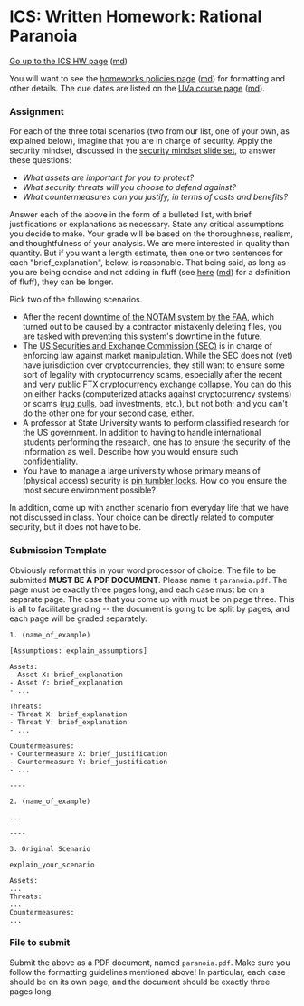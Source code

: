 ICS: Written Homework: Rational Paranoia
==========================================

[Go up to the ICS HW page](index.html) ([md](index.md))

You will want to see the [homeworks policies page](../uva/hw-policies.html)
([md](../uva/hw-policies.md)) for formatting and other details.  The due
dates are listed on the [UVa course page](../uva/index.html)
([md](../uva/index.md)).

### Assignment

For each of the three total scenarios (two from our list, one of your own, as explained below), imagine that you are in charge of security. Apply the security mindset, discussed in the [security mindset slide set](../slides/security-mindset.html#/), to answer these questions:

- *What assets are important for you to protect?*
- *What security threats will you choose to defend against?*
- *What countermeasures can you justify, in terms of costs and benefits?*
	
Answer each of the above in the form of a bulleted list, with brief justifications or explanations as necessary. State any critical assumptions you decide to make. Your grade will be based on the thoroughness, realism, and thoughtfulness of your analysis.  We are more interested in quality than quantity.  But if you want a length estimate, then one or two sentences for each "brief_explanation", below, is reasonable.  That being said, as long as you are being concise and not adding in fluff (see [here](../uva/hw-policies.html) ([md](../uva/hw-policies.md)) for a definition of fluff), they can be longer.

Pick two of the following scenarios. 

- After the recent [downtime of the NOTAM system by the FAA](https://en.wikipedia.org/wiki/2023_FAA_system_outage), which turned out to be caused by a contractor mistakenly deleting files, you are tasked with preventing this system's downtime in the future.
- The [US Securities and Exchange Commission (SEC)](https://en.wikipedia.org/wiki/U.S._Securities_and_Exchange_Commission) is in charge of enforcing law against market manipulation.  While the SEC does not (yet) have jurisdiction over cryptocurrencies, they still want to ensure some sort of legality with cryptocurrency scams, especially after the recent and very public [FTX cryptocurrency exchange collapse](https://en.wikipedia.org/wiki/Bankruptcy_of_FTX).  You can do this on either hacks (computerized attacks against cryptocurrency systems) or scams ([rug pulls](https://en.wikipedia.org/wiki/Exit_scam), bad investments, etc.), but not both; and you can't do the other one for your second case, either.
- A professor at State University wants to perform classified research for the US government.  In addition to having to handle international students performing the research, one has to ensure the security of the information as well.  Describe how you would ensure such confidentiality.
- You have to manage a large university whose primary means of (physical access) security is [pin tumbler locks](../slides/security-mindset.html#/lock).  How do you ensure the most secure environment possible?


<!-- from summer 2022:
- You are a company who handles military contracts with the US government, and as a result of the recent invasion of Ukraine by Russia, you are a target for Russian hackers.  How do you secure your system?
- Your organization is going to invest in cryptocurrency.  Although you may not know much about it, you know more than the head of the company, so they turn to you for how to keep it secure.
- UVA data breach!  The 2FA (two factor authentication) that UVA uses is exploitable.  A fix is in the works, but that will take two weeks to implement.  In the mean time, how do you secure UVA's logins?
- For the upcoming election in the fall, you are the person in charge of security for your candidate.  This involves logins, social media, and email accounts.
-->

<!-- from summer 2021:
- You were hired by the Pilgrim Pipeline Company to ensure their cybersecurity, including against ransomware attacks.  However, the company does not have a culture of secure computer habits.  How do you ensure the security of the company?
- You manage a store, and mask rules have been relaxed by the CDC.  Those relaxed rules state that a fully vaccinated adult does not need to wear a mask.  However, it's hard to tell who is fully vaccinated, and who is not vaccinated but resistant to wearing a mask.  How do you protect your customers?
- You are in charge of the security for a home football game here at UVa -- assume that this is after the pandemic is fully over, and strangers can sit next to each other again.
- State U just won a basketball championship!  Unlike UVa's win in 2019, there is expected to be violence and rioting by the student body.  How do you ensure safety on campus?
-->

<!-- from summer 2020:
- You are supporting an application for which the group that will be using it is not computer savvy at all.  How do you ensure the application's security when they all have full access to edit and delete items in the system?
- You manage a store during the covid-19 pandemic, and have to ensure the health and security of your employees.
- People are illegally disposing of chemicals into a recreational lake, and it's killing the fish and tainting the water supply.
- You are in charge of ensuring that pilots on airplanes are kept safe and healthy during the covid-19 pandemic.  Recall that airplanes circulate their air supply throughout the entire airplane throughout the flight, and SARS-CoV-2 (the virus that causes covid-19) is, apparently, airborne.
-->

<!-- from fall 2019:
- You are in charge of protecting the water supply to a town or city, which is sourced from a reservoir that is publicly usable.
- A huge political rally will be held on Grounds, and you are in charge of ensuring it's security (no politicians will be present, though).
- You are asked to design the security for the goods crossing the English Channel after the currently stated Brexit deadline of October 31st.
- You are tasked with creating a policy to ensure the secure voting in the 2020 presidential election.
- You are asked to design a means to prevent private drones (the types that you can buy on Amazon for very little) from flying near airplanes -- a concern is if they were used to attack an airplane by being injested into an engine.
-->

<!-- from spring 2019:
- You are in charge of the security of the nation’s power plants.
- You are in charge of designing the new TSA airport checking process.
- You are in charge of the security of a world renowned tech conference.
- You are developing an Internet enabled automobile, and want to keep it secure from malware.
- You are the in charge of security for your local high school.
-->

<!-- from fall 2018:
- You have to plan for the next anniversary of the [Unite the Right](https://en.wikipedia.org/wiki/Unite_the_Right_rally) rally, again in Charlottesville
- You are hired by [WillowTree](https://willowtreeapps.com/) to help secure their servers from corporate espionage
- You are grading homework 1 submissions for a class of 80 students
- You are in charge of the security for a home football game here at UVa
- You are in charge of making an election voting system that is both secure and has auditing capabilities
--> 

In addition, come up with another scenario from everyday life that we have not discussed in class.  Your choice can be directly related to computer security, but it does not have to be.

### Submission Template

Obviously reformat this in your word processor of choice.  The file to be submitted **MUST BE A PDF DOCUMENT**.  Please name it `paranoia.pdf`.  The page must be exactly three pages long, and each case must be on a separate page.  The case that you come up with must be on page three.  This is all to facilitate grading -- the document is going to be split by pages, and each page will be graded separately.

```
1. (name_of_example)

[Assumptions: explain_assumptions]

Assets:
- Asset X: brief_explanation
- Asset Y: brief_explanation
- ...

Threats:
- Threat X: brief_explanation
- Threat Y: brief_explanation
- ...

Countermeasures:
- Countermeasure X: brief_justification
- Countermeasure Y: brief_justification
- ...

----

2. (name_of_example)

...

----

3. Original Scenario

explain_your_scenario

Assets:
...
Threats:
...
Countermeasures:
...
```

### File to submit

Submit the above as a PDF document, named `paranoia.pdf`.  Make sure you follow the formatting guidelines mentioned above!  In particular, each case should be on its own page, and the document should be exactly three pages long.
